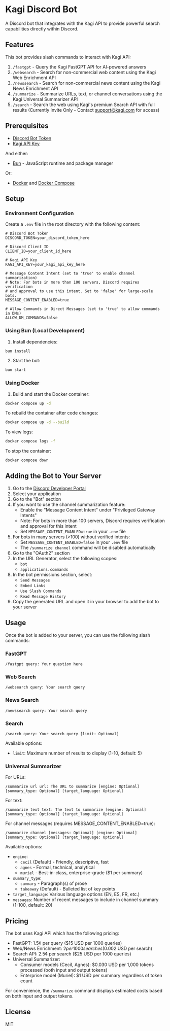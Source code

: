 # Kagi Discord Bot

A Discord bot that integrates with the Kagi API to provide powerful search capabilities directly within Discord.

## Features

This bot provides slash commands to interact with Kagi API:

1. `/fastgpt` - Query the Kagi FastGPT API for AI-powered answers
2. `/websearch` - Search for non-commercial web content using the Kagi Web Enrichment API
3. `/newssearch` - Search for non-commercial news content using the Kagi News Enrichment API
4. `/summarize` - Summarize URLs, text, or channel conversations using the Kagi Universal Summarizer API
5. `/search` - Search the web using Kagi's premium Search API with full results (Currently Invite Only - Contact support@kagi.com for access)

## Prerequisites

- [Discord Bot Token](https://discord.com/developers/applications)
- [Kagi API Key](https://kagi.com/settings?p=api)

And either:
- [Bun](https://bun.sh/) - JavaScript runtime and package manager

Or:
- [Docker](https://www.docker.com/get-started) and [Docker Compose](https://docs.docker.com/compose/install/)

## Setup

### Environment Configuration

Create a `.env` file in the root directory with the following content:
```
# Discord Bot Token
DISCORD_TOKEN=your_discord_token_here

# Discord Client ID
CLIENT_ID=your_client_id_here

# Kagi API Key
KAGI_API_KEY=your_kagi_api_key_here

# Message Content Intent (set to 'true' to enable channel summarization)
# Note: For bots in more than 100 servers, Discord requires verification
# and approval to use this intent. Set to 'false' for large-scale bots.
MESSAGE_CONTENT_ENABLED=true

# Allow Commands in Direct Messages (set to 'true' to allow commands in DMs)
ALLOW_DM_COMMANDS=false
```

### Using Bun (Local Development)

1. Install dependencies:
```bash
bun install
```

2. Start the bot:
```bash
bun start
```

### Using Docker

1. Build and start the Docker container:
```bash
docker compose up -d
```

To rebuild the container after code changes:
```bash
docker compose up -d --build
```

To view logs:
```bash
docker compose logs -f
```

To stop the container:
```bash
docker compose down
```

## Adding the Bot to Your Server

1. Go to the [Discord Developer Portal](https://discord.com/developers/applications)
2. Select your application
3. Go to the "Bot" section
4. If you want to use the channel summarization feature:
   - Enable the "Message Content Intent" under "Privileged Gateway Intents"
   - Note: For bots in more than 100 servers, Discord requires verification and approval for this intent
   - Set `MESSAGE_CONTENT_ENABLED=true` in your `.env` file
5. For bots in many servers (>100) without verified intents:
   - Set `MESSAGE_CONTENT_ENABLED=false` in your `.env` file
   - The `/summarize channel` command will be disabled automatically
6. Go to the "OAuth2" section
7. In the URL Generator, select the following scopes:
   - `bot`
   - `applications.commands`
8. In the bot permissions section, select:
   - `Send Messages`
   - `Embed Links`
   - `Use Slash Commands`
   - `Read Message History`
9. Copy the generated URL and open it in your browser to add the bot to your server

## Usage

Once the bot is added to your server, you can use the following slash commands:

### FastGPT
```
/fastgpt query: Your question here
```

### Web Search
```
/websearch query: Your search query
```

### News Search
```
/newssearch query: Your search query
```

### Search
```
/search query: Your search query [limit: Optional]
```

Available options:
- `limit`: Maximum number of results to display (1-10, default: 5)

### Universal Summarizer
For URLs:
```
/summarize url url: The URL to summarize [engine: Optional] [summary_type: Optional] [target_language: Optional]
```

For text:
```
/summarize text text: The text to summarize [engine: Optional] [summary_type: Optional] [target_language: Optional]
```

For channel messages (requires MESSAGE_CONTENT_ENABLED=true):
```
/summarize channel [messages: Optional] [engine: Optional] [summary_type: Optional] [target_language: Optional]
```

Available options:
- `engine`: 
  - `cecil` (Default) - Friendly, descriptive, fast
  - `agnes` - Formal, technical, analytical
  - `muriel` - Best-in-class, enterprise-grade ($1 per summary)
- `summary_type`:
  - `summary` - Paragraph(s) of prose
  - `takeaway` (Default) - Bulleted list of key points
- `target_language`: Various language options (EN, ES, FR, etc.)
- `messages`: Number of recent messages to include in channel summary (1-100, default: 20)

## Pricing

The bot uses Kagi API which has the following pricing:

- FastGPT: 1.5¢ per query ($15 USD per 1000 queries)
- Web/News Enrichment: $2 per 1000 searches ($0.002 USD per search)
- Search API: 2.5¢ per search ($25 USD per 1000 queries)
- Universal Summarizer:
  - Consumer models (Cecil, Agnes): $0.030 USD per 1,000 tokens processed (both input and output tokens)
  - Enterprise model (Muriel): $1 USD per summary regardless of token count

For convenience, the `/summarize` command displays estimated costs based on both input and output tokens.

## License

MIT